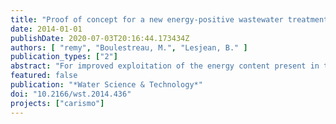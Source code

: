 ```yaml
---
title: "Proof of concept for a new energy-positive wastewater treatment scheme"
date: 2014-01-01
publishDate: 2020-07-03T20:16:44.173434Z
authors: [ "remy", "Boulestreau, M.", "Lesjean, B." ]
publication_types: ["2"]
abstract: "For improved exploitation of the energy content present in the organic matter of raw sewage, an innovative concept for treatment of municipal wastewater is tested in pilot trials and assessed in energy balance and operational costs. The concept is based on a maximum extraction of organic matter into the sludge via coagulation, flocculation and microsieving (100 µm mesh size) to increase the energy recovery in anaerobic sludge digestion and decrease aeration demand for carbon mineralisation. Pilot trials with real wastewater yield an extraction of 70–80% of total chemical oxygen demand into the sludge while dosing 15–20 mg/L Al and 5–7 mg/L polymer with stable operation of the microsieve and effluent limits below 2–3 mg/L total phosphorus. Anaerobic digestion of the microsieve sludge results in high biogas yields of 600 NL/kg organic dry matter input (oDMin) compared to 430 NL/kg oDMin for mixed sludge from a conventional activated sludge process. The overall energy balance for a 100,000 population equivalent (PE) treatment plant (including biofilter for post-treatment with full nitrification and denitrification with external carbon source) shows that the new concept is an energy-positive treatment process with comparable effluent quality than conventional processes, even when including energy demand for chemicals production. Estimated operating costs for electricity and chemicals are in the same range for conventional activated sludge processes and the new concept."
featured: false
publication: "*Water Science & Technology*"
doi: "10.2166/wst.2014.436"
projects: ["carismo"]
---
```


